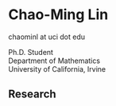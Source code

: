 # Chao-Ming Lin


chaominl at uci dot edu

Ph.D. Student  
Department of Mathematics  
University of California, Irvine  


## Research
